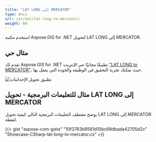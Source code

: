 ```yaml
---
title: "LAT LONG إلى MERCATOR"
type: docs
url: /ar/net/lat-long-to-mercator/
weight: 60
---
```


استخدم مكتبة Aspose.GIS for .NET لتحويل LAT LONG إلى MERCATOR.

## **مثال حي**

تقدم لك Aspose.GIS for .NET تطبيقًا مجانيًا عبر الإنترنت ["LAT LONG to MERCATOR"](https://products.aspose.app/gis/transformation/lat-long-to-mercator)، حيث يمكنك تجربة التحقيق في الوظيفة والجودة التي يعمل بها.

![تطبيق تحويل الإحداثيات](transform-coordinates.png)

## **مثال للتعليمات البرمجية - تحويل LAT LONG إلى MERCATOR**

يوضح مقتطف التعليمات البرمجية التالي كيفية تحويل LAT LONG إلى MERCATOR لنقطة.

{{< gist "aspose-com-gists" "10f3783b9581d10bc69dbada42705d2c" "Showcase-CSharp-lat-long-to-mercator.cs" >}}
